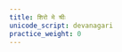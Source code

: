```yaml
---
title: शिरो मे श्रीः
unicode_script: devanagari
practice_weight: 0
---
```

<div class="js_include" url="/vedAH_yajuH/taittirIyam/brAhmaNam/sarva-prastutiH/2/6/05"  newLevelForH1="5" includeTitle="false"> </div>  
